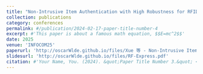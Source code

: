 ```yaml
---
title: "Non-Intrusive Item Authentication with High Robustness for RFID-Enabled Logistics"
collection: publications
category: conferences
permalink: #/publication/2024-02-17-paper-title-number-4
excerpt: #'This paper is about a famous math equation, $$E=mc^2$$'
date: 2025
venue: 'INFOCOM25'
paperurl: 'http://oscarWlde.github.io/files/Xue 等 - Non-Intrusive Item Authentication with High Robustness for RFID-Enabled Logistics.pdf'
slidesurl: 'http://oscarWlde.github.io/files/RF-Express.pdf'
citation: #'Your Name, You. (2024). &quot;Paper Title Number 3.&quot; <i>GitHub Journal of Bugs</i>. 1(3).'
---
```



